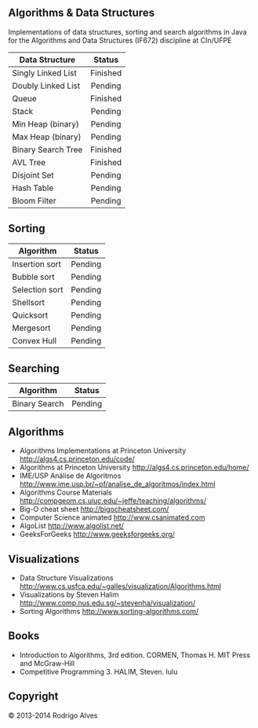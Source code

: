 ## Algorithms & Data Structures

Implementations of data structures, sorting and search algorithms in Java for the
Algorithms and Data Structures (IF672) discipline at CIn/UFPE

| Data Structure         | Status        |
| ---------------------- |:-------------:|
| Singly Linked List     | Finished      |
| Doubly Linked List     | Pending       |
| Queue                  | Finished      |
| Stack                  | Pending       |
| Min Heap (binary)      | Pending       |
| Max Heap (binary)      | Pending       |
| Binary Search Tree     | Finished      |
| AVL Tree               | Finished      |
| Disjoint Set           | Pending       |
| Hash Table             | Pending       |
| Bloom Filter           | Pending       |

## Sorting

| Algorithm              | Status        |
| ---------------------- |:-------------:|
| Insertion sort         | Pending       |
| Bubble sort            | Pending       |
| Selection sort         | Pending       |
| Shellsort              | Pending       |
| Quicksort              | Pending       |
| Mergesort              | Pending       |
| Convex Hull            | Pending       |

## Searching

| Algorithm              | Status        |
| ---------------------- |:-------------:|
| Binary Search          | Pending       |

## Algorithms

* Algorithms Implementations at Princeton University http://algs4.cs.princeton.edu/code/
* Algorithms at Princeton University http://algs4.cs.princeton.edu/home/
* IME/USP Análise de Algoritmos http://www.ime.usp.br/~pf/analise_de_algoritmos/index.html
* Algorithms Course Materials http://compgeom.cs.uiuc.edu/~jeffe/teaching/algorithms/
* Big-O cheat sheet http://bigocheatsheet.com/
* Computer Science animated http://www.csanimated.com
* AlgoList http://www.algolist.net/
* GeeksForGeeks http://www.geeksforgeeks.org/

## Visualizations

* Data Structure Visualizations http://www.cs.usfca.edu/~galles/visualization/Algorithms.html
* Visualizations by Steven Halim http://www.comp.nus.edu.sg/~stevenha/visualization/
* Sorting Algorithms http://www.sorting-algorithms.com/

## Books

* Introduction to Algorithms, 3rd edition. CORMEN, Thomas H. MIT Press and McGraw-Hill
* Competitive Programming 3. HALIM, Steven. lulu

## Copyright

© 2013-2014 Rodrigo Alves
